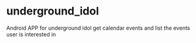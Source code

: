 # underground_idol
Android APP for underground idol get calendar events and list the events user is interested in
